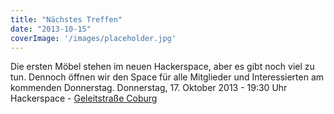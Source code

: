 ```yaml
---
title: "Nächstes Treffen"
date: "2013-10-15"
coverImage: '/images/placeholder.jpg'
---
```


Die ersten Möbel stehen im neuen Hackerspace, aber es gibt noch viel zu tun. Dennoch öffnen wir den Space für alle Mitglieder und Interessierten am kommenden Donnerstag. Donnerstag, 17. Oktober 2013 - 19:30 Uhr Hackerspace - [Geleitstraße Coburg](https://maps.google.de/maps?q=geleitstra%C3%9Fe+coburg&ie=UTF-8&ei=slIkUvKkGajY7Abp3ID4BQ&ved=0CAoQ_AUoAg)
